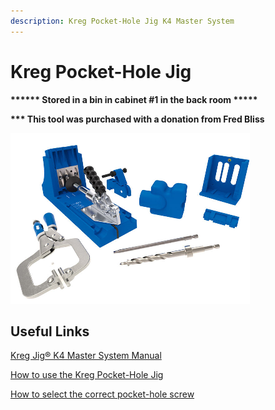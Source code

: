 ```yaml
---
description: Kreg Pocket-Hole Jig K4 Master System
---
```


# Kreg Pocket-Hole Jig

**\*\*\*\*\*\* Stored in a bin in cabinet \#1 in the back room \*\*\*\*\***

**\*\*\* This tool was purchased with a donation from Fred Bliss**

![](../.gitbook/assets/image%20%28112%29.png)

## Useful Links

[Kreg Jig® K4 Master System Manual](https://drive.google.com/file/d/1HnoUuQYDdWZbxFf5PhyNjX-iu6UFYJCe/view?usp=sharing)

[How to use the Kreg Pocket-Hole Jig](https://youtu.be/ebCb70dcynA)

[How to select the correct pocket-hole screw](https://learn.kregtool.com/learn/how-to-select-right-pocket-hole-screw/)

